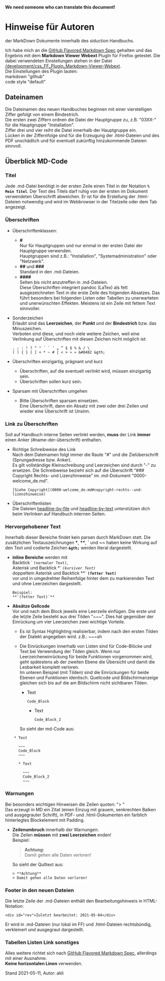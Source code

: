 **We need someone who can translate this document!**

# Hinweise für Autoren

der MarkDown Dokumente innerhalb des siduction Handbuchs.

Ich habe mich an die [GitHub Flavored Markdown Spec](https://github.github.com/gfm/) gehalten und das Ergebnis mit dem **Markdown Viewer Webext** PlugIn für Firefox getestet. Die dabei verwendeten Einstellungen stehen in der Datei [/development/css_FF_Plugin_Markdown-Viewer-Webext](https://github.com/siduction/sidu-manual/blob/WIP/development/css_FF_Plugin_Markdown-Viewer-Webext).  
Die Einstellungen des Plugin lauten:  
markdown "github"  
code style "default"

## Dateinamen

Die Dateinamen des neuen Handbuches beginnen mit einer vierstelligen Ziffer gefolgt von einem Bindestrich.  
Die ersten zwei Ziffern ordnen die Datei der Hauptgruppe zu, z.B. "03XX-" für die Hauptgruppe "Installation".  
Ziffer drei und vier reiht die Datei innerhalb der Hauptgruppe ein.  
Lücken in der Ziffernfolge sind für die Erzeugung der .html-Dateien und des PDF unschädlich und für eventuell zukünftig hinzukommende Dateien sinnvoll.

## Überblick MD-Code

### Titel

Jede .md-Datei benötigt in der ersten Zeile einen Titel in der Notation **`% Mein Titel`**. Der Text des Titels darf ruhig von der ersten im Dokument verwendeten Überschrift abweichen. Er ist für die Erstellung der .html-Dateien notwendig und wird im Webbrowser in der Titelzeile oder dem Tab angezeigt.

### Überschriften

+ Überschriftenklassen:  
  + **#**  
    Nur für Hauptgruppen und nur einmal in der ersten Datei der Hauptgruppe verwenden.  
    Hauptgruppen sind z.B.: "Installation", "Systemadministration" oder "Netzwerk".  
  + **##** und **###**  
    Standard in den .md-Dateien.  
  + **####**  
    Selten bis nicht anzutreffen in .md-Dateien.  
    Diese Überschriften integriert pandoc (LaTex) als fett ausgezeichneten Text in die erste Zeile des folgenden Absatzes. Das führt besonders bei folgenden Listen oder Tabellen zu unerwarteten und unerwünschten Effekten. Meistens ist ein Zeile mit fettem Text sinnvoller.  
+ Sonderzeichen  
  Erlaubt sind das **Leerzeichen**, der **Punkt** und der **Bindestrich** bzw. das Minuszeichen.  
  Verboten sind diese, und noch viele weitere Zeichen, weil eine Verlinkung auf Überschriften mit diesen Zeichen nicht möglich ist:
  
  ~~~
  , ; : ! ? ^ " ´ ` ' „ “ § $ % & / \  
  ( ) { } [ ] + * ~ # | < > » « &#8482 &gth;
  ~~~
  
+ Überschriften einzigartig, prägnant und kurz  
  + Überschriften, auf die eventuell verlinkt wird, müssen einzigartig sein.  
  + Überschriften sollen kurz sein.  
+ Sparsam mit Überschriften umgehen  
  + Bitte Überschriften sparsam einsetzen.  
    Eine Überschrift, dann ein Absatz mit zwei oder drei Zeilen und wieder eine Überschrift ist Unsinn.

### Link zu Überschriften

Soll auf Handbuch interne Seiten verlinkt werden, **muss** der Link **immer** einen Anker (#name-der-überschrift) enthalten.

+ Richtige Schreibweise des Link  
  Nach dem Dateinamen folgt immer die Raute "#" und die Zielüberschrift (Sprungadresse bzw. Anker).    
  Es gilt vollständige Kleinschreibung und Leerzeichen sind durch "-" zu ersetzen.
  Die Schreibweise bezieht sich auf die Überschrift "### Copyright Rechts- und Lizenzhinweise" im .md-Dokument "0000-welcome_de.md".
  
  ~~~
  [Siehe Copyright](0000-welcome_de.md#copyright-rechts--und-lizenzhinweise)
  ~~~

+ Überschriftenlisten  
  Die Dateien [headline-by-file](https://github.com/siduction/sidu-manual/blob/WIP/development/headline-by-file) und [headline-by-text](https://github.com/siduction/sidu-manual/blob/WIP/development/headline-by-text) unterstützen dich beim Verlinken auf Handbuch internen Seiten.
    
### Hervorgehobener Text

Innerhalb dieser Bereiche findet kein parsen durch MarkDown statt. Die zusätzlichen Textauszeichnungen **\***, **\*\***, **\`** und **\~~** haben keine Wirkung auf den Text und codierte Zeichen **`&gth;`** werden literal dargestellt.

+ **inline Bereiche** werden mit  
  Backtick \` `(normaler Text)`,  
  Asterisk und Backtick \*\` *`(kursiver Text)`*  
  doppeltem Asterisk und Backtick \*\*\` **`(fetter Text)`**  
  vor und in umgedrehter Reihenfolge hinter dem zu markierenden Text  und ohne Leerzeichen dargestellt.
  ~~~
  Beispiel:
  **`(fetter Text)`**
  ~~~

+ **Absätze Qellcode**  
  Vor und nach dem Block jeweils eine Leerzeile einfügen. Die erste und die letzte Zeile besteht aus drei Tilden "\~\~\~". Dies hat gegenüber der Einrückung um vier Leerzeichen zwei wichtige Vorteile.  
  + Es ist Syntax Highlighting realisierbar, indem nach den ersten Tilden der Dialekt angegeben wird. z.B.: \~\~\~sh  
  + Die Einrückungen innerhalb von Listen sind für Code-Blöcke und Text bei Verwendung der Tilden gleich. Wenn nur Leerzeicheneinrückung für beide Funktionen vorgenommen wird, geht spätestens ab der zweiten Ebene die Übersicht und damit die Lesbarkeit komplett verloren.  
    Im unteren Beispiel (mit Tilden) sind die Einrückungen für beide Ebenen und Funktionen identisch. Quellcode und Bildschirmanzeige gleichen sich bis auf die am Bildschirm nicht sichtbaren Tilden.  
    
    * Text

      ~~~     
      Code_Block  
      ~~~  

      * Text  

        ~~~  
        Code_Block_2  
        ~~~  

    So sieht der md-Code aus:

~~~
    * Text

      ~~~
      Code_Block
      ~~~

      * Text

        ~~~
        Code_Block_2
        ~~~
~~~

### Warnungen

Bei besonders wichtigen Hinweisen die Zeilen quoten: "> "  
Das erzeugt in MD ein Zitat (einen Einzug mit grauem, senkrechten Balken und ausgegrauter Schrift), in PDF- und .html-Dokumenten ein farblich hinterlegtes Blockelement mit Padding.

+ **Zeilenumbruch** innerhalb der Warnungen:  
    Die Zeilen **müssen** mit **zwei Leerzeichen** enden!  
    Beispiel:
    
    > **Achtung:**  
    > Damit gehen alle Daten verloren!

    So sieht der Qulltext aus:
    ~~~
    > **Achtung**  
    > Damit gehen alle Daten verloren!
    ~~~

### Footer in den neuen Dateien

Die letzte Zeile der .md-Dateien enthält den Bearbeitungshinweis in HTML-Notation:

~~~
<div id="rev">Zuletzt bearbeitet: 2021-05-04</div>
~~~

Er wird in .md-Dateien (nur lokal im FF) und .html-Dateien rechtsbündig, verkleinert und ausgegraut dargestellt.

### Tabellen Listen Link sonstiges

Alles weitere richtet sich nach [GitHub Flavored Markdown Spec](https://github.github.com/gfm/), allerdings mit einer Ausnahme.  
**Keine horizontalen Linen** verwenden.

Stand 2021-05-11, Autor: akli
